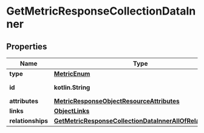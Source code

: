 
# GetMetricResponseCollectionDataInner

## Properties
| Name | Type | Description | Notes |
| ------------ | ------------- | ------------- | ------------- |
| **type** | [**MetricEnum**](MetricEnum.md) |  |  |
| **id** | **kotlin.String** | The Metric ID |  |
| **attributes** | [**MetricResponseObjectResourceAttributes**](MetricResponseObjectResourceAttributes.md) |  |  |
| **links** | [**ObjectLinks**](ObjectLinks.md) |  |  |
| **relationships** | [**GetMetricResponseCollectionDataInnerAllOfRelationships**](GetMetricResponseCollectionDataInnerAllOfRelationships.md) |  |  [optional] |



